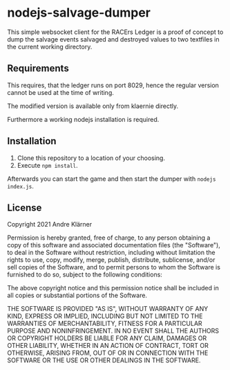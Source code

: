 # nodejs-salvage-dumper

This simple websocket client for the RACErs Ledger is a proof of concept to dump the salvage events salvaged and destroyed values to two textfiles in the current working directory.

## Requirements

This requires, that the ledger runs on port 8029, hence the regular version cannot be used at the time of writing.

The modified version is available only from klaernie directly.

Furthermore a working nodejs installation is required.

## Installation

1. Clone this repository to a location of your choosing.
2. Execute `npm install`.

Afterwards you can start the game and then start the dumper with `nodejs index.js`.


## License
Copyright 2021 Andre Klärner

Permission is hereby granted, free of charge, to any person obtaining a copy of this software and associated documentation files (the "Software"), to deal in the Software without restriction, including without limitation the rights to use, copy, modify, merge, publish, distribute, sublicense, and/or sell copies of the Software, and to permit persons to whom the Software is furnished to do so, subject to the following conditions:

The above copyright notice and this permission notice shall be included in all copies or substantial portions of the Software.

THE SOFTWARE IS PROVIDED "AS IS", WITHOUT WARRANTY OF ANY KIND, EXPRESS OR IMPLIED, INCLUDING BUT NOT LIMITED TO THE WARRANTIES OF MERCHANTABILITY, FITNESS FOR A PARTICULAR PURPOSE AND NONINFRINGEMENT. IN NO EVENT SHALL THE AUTHORS OR COPYRIGHT HOLDERS BE LIABLE FOR ANY CLAIM, DAMAGES OR OTHER LIABILITY, WHETHER IN AN ACTION OF CONTRACT, TORT OR OTHERWISE, ARISING FROM, OUT OF OR IN CONNECTION WITH THE SOFTWARE OR THE USE OR OTHER DEALINGS IN THE SOFTWARE.


